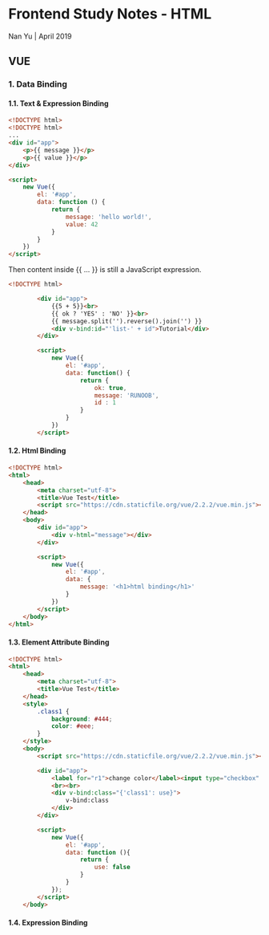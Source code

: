 # Frontend Study Notes - HTML  
Nan Yu | April 2019   
  
## VUE
### 1.  Data Binding
#### 1.1.  Text & Expression Binding
```html
<!DOCTYPE html>
<!DOCTYPE html>
...
<div id="app">
	<p>{{ message }}</p>
	<p>{{ value }}</p>
</div>

<script>
	new Vue({
		el: '#app',
		data: function () {
			return {
				message: 'hello world!',
				value: 42
			}
		}
	})
</script>
```

Then content inside {{ ... }} is still a JavaScript expression.
```html
<!DOCTYPE html>

		<div id="app">
			{{5 + 5}}<br>
			{{ ok ? 'YES' : 'NO' }}<br>
			{{ message.split('').reverse().join('') }}
			<div v-bind:id="'list-' + id">Tutorial</div>
		</div>

		<script>
			new Vue({
				el: '#app',
				data: function() {
					return {
						ok: true,
						message: 'RUNOOB',
						id : 1
					}
				}
			})
		</script>

```

#### 1.2. Html Binding
```html
<!DOCTYPE html>
<html>
	<head>
		<meta charset="utf-8">
		<title>Vue Test</title>
		<script src="https://cdn.staticfile.org/vue/2.2.2/vue.min.js"></script>
	</head>
	<body>
		<div id="app">
			<div v-html="message"></div>
		</div>

		<script>
			new Vue({
				el: '#app',
				data: {
					message: '<h1>html binding</h1>'
				}
			})
		</script>
	</body>
</html>
```

#### 1.3. Element Attribute Binding
```html
<!DOCTYPE html>
<html>
	<head>
		<meta charset="utf-8">
		<title>Vue Test</title>
	</head>
	<style>
		.class1 {
			background: #444;
			color: #eee;
		}
	</style>
	<body>
		<script src="https://cdn.staticfile.org/vue/2.2.2/vue.min.js"></script>

		<div id="app">
			<label for="r1">change color</label><input type="checkbox" v-model="use" id="r1">
			<br><br>
			<div v-bind:class="{'class1': use}">
				v-bind:class
			</div>
		</div>

		<script>
			new Vue({
				el: '#app',
				data: function (){
					return {
						use: false
					}
				}
			});
		</script>
	</body>
```

#### 1.4. Expression Binding

<!--stackedit_data:
eyJoaXN0b3J5IjpbNDcwMzE1OTczLDE1NDY5MDMwLC05OTI4MD
YzMTcsMTc0OTAxOTg1LC0xNTIyMTU5MDU2LDIwNDgwNzc0OTMs
NDYxMzk5MzQsLTE3MjkwODIyMiwtNzEwMTU4MzI2XX0=
-->
